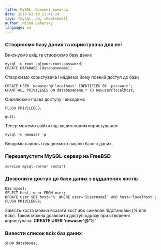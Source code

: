 ```yaml
---
title: MySQL. Основні команди
date: 2015-02-10 21:41:24
tags: [mysql, db, cheatsheet]
author: Misha Behersky
language: ua
---
```


### Створюємо базу даних та користувача для неї

<p>Виконуємо вхід та створюємо базу даних</p>

<pre>
<code class="language-sql">mysql -u root -p[your-root-password]
CREATE DATABASE [databasename];</code></pre>

<p>Створюємо користувача і надаємо йому повний доступ до бази</p>

<pre>
<code class="language-sql">CREATE USER 'newuser'@'localhost' IDENTIFIED BY 'password';
GRANT ALL PRIVILEGES ON databasename.* TO newuser@localhost;</code></pre>

<p>Оновлюємо права доступу і виходимо</p>

<pre>
<code class="language-sql">FLUSH PRIVILEGES;

quit;</code></pre>

<p>Тепер можемо ввійти під нашим новим користувачем</p>

<pre>
<code class="language-bash">mysql -u newuser -p</code></pre>

<p>Вводимо пароль і працюємо з нашою базою даних.</p>

### Перезапустити MySQL-сервер на FreeBSD

<pre>
<code class="language-bash">service mysql-server restart</code></pre>

### Дозволити доступ до бази даних з віддалених хостів

<pre>
<code class="language-sql">USE mysql;
SELECT host, user FROM user;
UPDATE user SET host='%' WHERE user='[username]' AND host='localhost';
FLUSH PRIVILEGES;
</code></pre>

<p>Замість хоста можна вказати хост або символи підстановки (<strong>% </strong>для всіх). Також можна дозволити доступ одразу при створенні користувача:&nbsp;<strong>CREATE USER &#39;newuser&#39;@&#39;%&#39;</strong></p>

### Вивести список всіх баз даних

<pre>
<code class="language-sql">SHOW databases;</code></pre>
